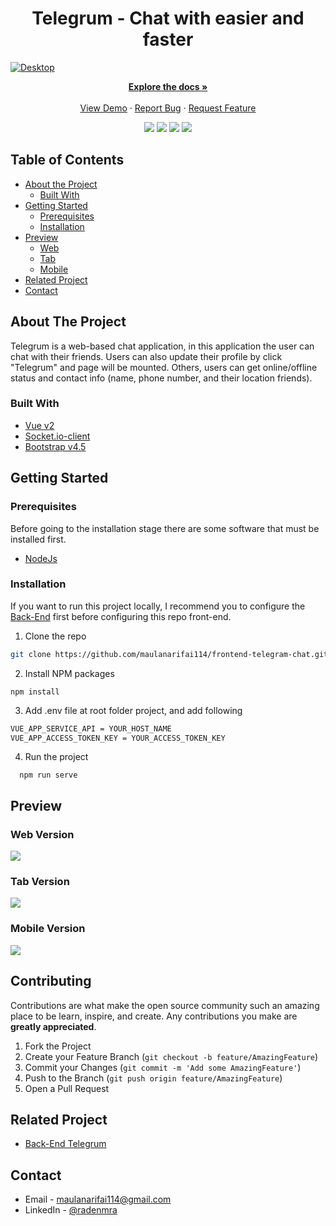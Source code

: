<p align="center">
  <h1 align="center">Telegrum - Chat with easier and faster</h1>
  <a href="https://github.com/maulanarifai114/frontend-telegram-chat">
    <img src="https://i.postimg.cc/Vmvtb6jf/desktop.png"  alt="Desktop">
  </a>
</p>

<p align="center">
  <a href="https://github.com/maulanarifai114/frontend-telegram-chat"><strong>Explore the docs »</strong></a>
  <br /><br/>
  <a href="https://telegrum.netlify.app">View Demo</a>
  ·
  <a href="https://github.com/maulanarifai114/frontend-telegram-chat/issues">Report Bug</a>
  ·
  <a href="https://github.com/maulanarifai114/frontend-telegram-chat/issues">Request Feature</a>
</p>

<p align="center">
  <img src="https://img.shields.io/github/repo-size/maulanarifai114/frontend-telegram-chat?color=%20%236379f4&label=Repo%20SIZE&logo=%20%236379f4&logoColor=%20%236379f4&style=flat">
 <a href="https://vuejs.org/"><img src="https://img.shields.io/badge/Vue-v2-green?style=flat"></a>
 <a href="https://vuejs.org/"><img src="https://img.shields.io/badge/Socket.io-3.0.4-blue?style=flat"></a>
 <a href="https://getbootstrap.com/docs/4.5/getting-started/introduction"><img src="https://img.shields.io/badge/Bootstrap-v4-lightgreen?style=flat"></a>
</p>

<!-- TABLE OF CONTENTS -->

## Table of Contents

- [About the Project](#about-the-project)
  - [Built With](#built-with)
- [Getting Started](#getting-started)
  - [Prerequisites](#prerequisites)
  - [Installation](#installation)
- [Preview](#preview)
  - [Web](#web-version)
  - [Tab](#tab-version)
  - [Mobile](#mobile-version)
- [Related Project](#related-project-backend)
- [Contact](#contact)

<!-- ABOUT THE PROJECT -->

## About The Project

Telegrum is a web-based chat application, in this application the user can chat with their friends. Users can also update their profile by click "Telegrum" and page will be mounted. Others, users can get online/offline status and contact info (name, phone number, and their location friends).

### Built With

- [Vue v2](https://vuejs.org/v2)
- [Socket.io-client](https://socket.io/docs/v3/client-api/)
- [Bootstrap v4.5](https://getbootstrap.com/docs/4.5/getting-started/introduction/)

<!-- GETTING STARTED -->

## Getting Started

### Prerequisites

Before going to the installation stage there are some software that must be installed first.

- [NodeJs](https://nodejs.org/en/download/)

### Installation

If you want to run this project locally, I recommend you to configure the [Back-End](https://github.com/maulanarifai114/backend-telegram-chat) first before configuring this repo front-end.

1. Clone the repo

```sh
git clone https://github.com/maulanarifai114/frontend-telegram-chat.git
```

2. Install NPM packages

```
npm install
```

3. Add .env file at root folder project, and add following

```sh
VUE_APP_SERVICE_API = YOUR_HOST_NAME
VUE_APP_ACCESS_TOKEN_KEY = YOUR_ACCESS_TOKEN_KEY
```

4. Run the project

```
  npm run serve
```

<!-- ROADMAP -->

## Preview

### Web Version

<span>
  <image src='https://i.postimg.cc/gzBSb0Rg/web.png' />
</span>

### Tab Version

<span>
  <image src='https://i.postimg.cc/BZ086Txb/tab.jpg' />
</span>

### Mobile Version

<span>
  <image src='https://i.postimg.cc/1mfxq2rY/mobile.jpg' />
</span>

<!-- CONTRIBUTING -->

## Contributing

Contributions are what make the open source community such an amazing place to be learn, inspire, and create. Any contributions you make are **greatly appreciated**.

1. Fork the Project
2. Create your Feature Branch (`git checkout -b feature/AmazingFeature`)
3. Commit your Changes (`git commit -m 'Add some AmazingFeature'`)
4. Push to the Branch (`git push origin feature/AmazingFeature`)
5. Open a Pull Request

## Related Project

- [Back-End Telegrum](https://github.com/maulanarifai114/backend-telegram-chat)

<!-- CONTACT -->

## Contact

- Email - maulanarifai114@gmail.com
- LinkedIn - [@radenmra](https://linkedin.com/in/radenmra/)
